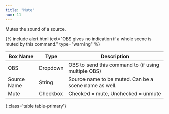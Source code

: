 ```yaml
---
title: "Mute"
num: 11
---
```


Mutes the sound of a source.

{% include alert.html text="OBS gives no indication if a whole scene is muted by this command." type="warning" %} 

| Box Name | Type | Description | 
|-------|--------|--------
|OBS|Dropdown|OBS to send this command to (if using multiple OBS)|
| Source  Name| String | Source name to be muted. Can be a scene name as well. |
Mute |	Checkbox	| Checked = mute, Unchecked = unmute
{:class='table table-primary'}









